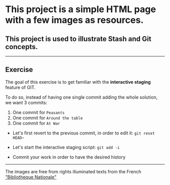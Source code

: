 # This project is a simple HTML page with a few images as resources.

## This project is used to illustrate Stash and Git concepts.

***

## Exercise

The goal of this exercise is to get familiar with the **interactive staging** feature of GIT.

To do so, instead of having one single commit adding the whole solution, we want 3 commits:
1. One commit for `Peasants`
2. One commit for `Around the table`
3. One commit for `At War`


* Let's first revert to the previous commit, in order to edit it: `git reset HEAD~`


* Let's start the interactive staging script: `git add -i`


* Commit your work in order to have the desired history


***

The images are free from rights illuminated texts from the French ["Bibliotheque Nationale"](http://www.enluminures.culture.fr/documentation/enlumine/fr/visites.htm) 
 